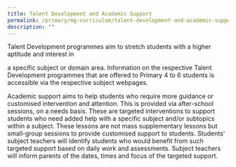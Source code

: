 ```yaml
---
title: Talent Development and Academic Support
permalink: /primary/mg-curriculum/talent-development-and-academic-support/
description: ""
---
```

Talent Development programmes aim to stretch students with a higher aptitude and interest in

a specific subject or domain area. Information on the respective Talent Development programmes that are offered to Primary 4 to 6 students is accessible via the respective subject webpages. 

Academic support aims to help students who require more guidance or customised intervention and attention. This is provided via after-school sessions, on a needs basis. These are targeted interventions to support students who need added help with a specific subject and/or subtopics within a subject. These lessons are not mass supplementary lessons but small-group sessions to provide customised support to students. Students’ subject teachers will identify students who would benefit from such targeted support based on daily work and assessments. Subject teachers will inform parents of the dates, times and focus of the targeted support.